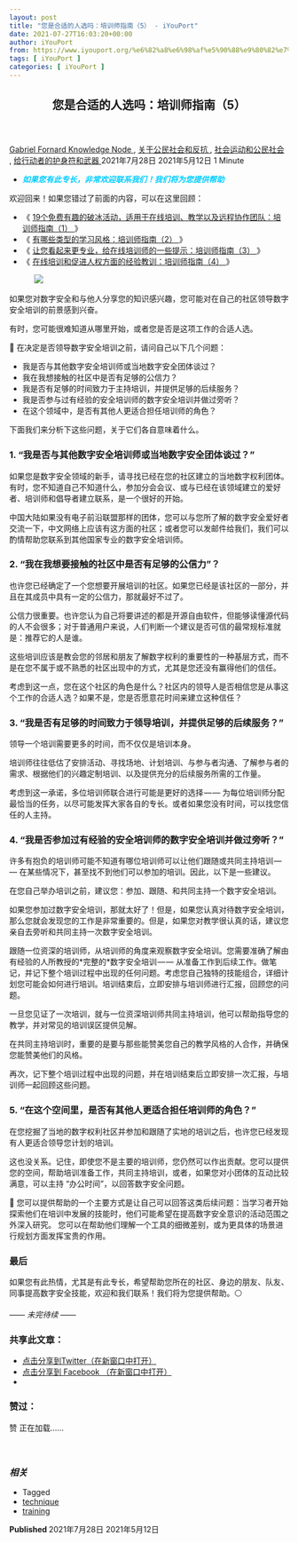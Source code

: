 ```yaml
---
layout: post
title: "您是合适的人选吗：培训师指南（5） - iYouPort"
date: 2021-07-27T16:03:20+00:00
author: iYouPort
from: https://www.iyouport.org/%e6%82%a8%e6%98%af%e5%90%88%e9%80%82%e7%9a%84%e4%ba%ba%e9%80%89%e5%90%97%ef%bc%9a%e5%9f%b9%e8%ae%ad%e5%b8%88%e6%8c%87%e5%8d%97%ef%bc%885%ef%bc%89/
tags: [ iYouPort ]
categories: [ iYouPort ]
---
```


<article class="post-16751 post type-post status-publish format-standard has-post-thumbnail hentry category-knowledge-node category-45 category-32 category-67 tag-technique tag-training" id="post-16751">
 <header class="entry-header">
  <h1 class="entry-title">
   您是合适的人选吗：培训师指南（5）
  </h1>
 </header>
 <div class="entry-meta">
  <span class="byline">
   <a href="https://www.iyouport.org/author/gabrielfornard/" rel="author" title="文章作者 Gabriel Fornard">
    Gabriel Fornard
   </a>
  </span>
  <span class="cat-links">
   <a href="https://www.iyouport.org/category/knowledge-node/" rel="category tag">
    Knowledge Node
   </a>
   ,
   <a href="https://www.iyouport.org/category/%e5%85%b3%e4%ba%8e%e5%85%ac%e6%b0%91%e7%a4%be%e4%bc%9a%e5%92%8c%e5%8f%8d%e6%8a%97/" rel="category tag">
    关于公民社会和反抗
   </a>
   ,
   <a href="https://www.iyouport.org/category/%e7%a4%be%e4%bc%9a%e8%bf%90%e5%8a%a8%e5%92%8c%e5%85%ac%e6%b0%91%e7%a4%be%e4%bc%9a/" rel="category tag">
    社会运动和公民社会
   </a>
   ,
   <a href="https://www.iyouport.org/category/%e7%bb%99%e8%a1%8c%e5%8a%a8%e8%80%85%e7%9a%84%e6%8a%a4%e8%ba%ab%e7%ac%a6%e5%92%8c%e6%ad%a6%e5%99%a8/" rel="category tag">
    给行动者的护身符和武器
   </a>
  </span>
  <span class="published-on">
   <time class="entry-date published" datetime="2021-07-28T00:03:20+08:00">
    2021年7月28日
   </time>
   <time class="updated" datetime="2021-05-12T14:28:08+08:00">
    2021年5月12日
   </time>
  </span>
  <span class="word-count">
   1 Minute
  </span>
 </div>
 <div class="entry-content">
  <ul>
   <li class="graf graf--p">
    <span style="color: #00ccff;">
     <em>
      <strong>
       如果您有此专长，非常欢迎联系我们！我们将为您提供帮助
      </strong>
     </em>
    </span>
   </li>
  </ul>
  <p class="graf graf--p">
   欢迎回来！如果您错过了前面的内容，可以在这里回顾：
  </p>
  <ul class="postList">
   <li class="graf graf--li">
    《
    <a class="markup--anchor markup--li-anchor" data-href="https://www.iyouport.org/19%e4%b8%aa%e5%85%8d%e8%b4%b9%e6%9c%89%e8%b6%a3%e7%9a%84%e7%a0%b4%e5%86%b0%e6%b4%bb%e5%8a%a8%ef%bc%8c%e9%80%82%e7%94%a8%e4%ba%8e%e5%9c%a8%e7%ba%bf%e5%9f%b9%e8%ae%ad%e3%80%81%e6%95%99%e5%ad%a6%e4%bb%a5/" href="https://www.iyouport.org/19%e4%b8%aa%e5%85%8d%e8%b4%b9%e6%9c%89%e8%b6%a3%e7%9a%84%e7%a0%b4%e5%86%b0%e6%b4%bb%e5%8a%a8%ef%bc%8c%e9%80%82%e7%94%a8%e4%ba%8e%e5%9c%a8%e7%ba%bf%e5%9f%b9%e8%ae%ad%e3%80%81%e6%95%99%e5%ad%a6%e4%bb%a5/" rel="noopener" target="_blank">
     19个免费有趣的破冰活动，适用于在线培训、教学以及远程协作团队：培训师指南（1）
    </a>
    》
   </li>
   <li class="graf graf--li">
    《
    <a class="markup--anchor markup--li-anchor" data-href="https://www.iyouport.org/%e6%9c%89%e5%93%aa%e4%ba%9b%e7%b1%bb%e5%9e%8b%e7%9a%84%e5%ad%a6%e4%b9%a0%e9%a3%8e%e6%a0%bc%ef%bc%9a%e5%9f%b9%e8%ae%ad%e5%b8%88%e6%8c%87%e5%8d%97%ef%bc%882%ef%bc%89/" href="https://www.iyouport.org/%e6%9c%89%e5%93%aa%e4%ba%9b%e7%b1%bb%e5%9e%8b%e7%9a%84%e5%ad%a6%e4%b9%a0%e9%a3%8e%e6%a0%bc%ef%bc%9a%e5%9f%b9%e8%ae%ad%e5%b8%88%e6%8c%87%e5%8d%97%ef%bc%882%ef%bc%89/" rel="noopener" target="_blank">
     有哪些类型的学习风格：培训师指南（2）
    </a>
    》
   </li>
   <li class="graf graf--li">
    《
    <a class="markup--anchor markup--li-anchor" data-href="https://www.iyouport.org/%e8%ae%a9%e6%82%a8%e7%9c%8b%e8%b5%b7%e6%9d%a5%e6%9b%b4%e4%b8%93%e4%b8%9a%ef%bc%8c%e7%bb%99%e5%9c%a8%e7%ba%bf%e5%9f%b9%e8%ae%ad%e5%b8%88%e7%9a%84%e4%b8%80%e4%ba%9b%e6%8f%90%e7%a4%ba%ef%bc%9a%e5%9f%b9/" href="https://www.iyouport.org/%e8%ae%a9%e6%82%a8%e7%9c%8b%e8%b5%b7%e6%9d%a5%e6%9b%b4%e4%b8%93%e4%b8%9a%ef%bc%8c%e7%bb%99%e5%9c%a8%e7%ba%bf%e5%9f%b9%e8%ae%ad%e5%b8%88%e7%9a%84%e4%b8%80%e4%ba%9b%e6%8f%90%e7%a4%ba%ef%bc%9a%e5%9f%b9/" rel="noopener" target="_blank">
     让您看起来更专业，给在线培训师的一些提示：培训师指南（3）
    </a>
    》
   </li>
   <li class="graf graf--li">
    《
    <a class="markup--anchor markup--li-anchor" data-href="https://www.iyouport.org/%e5%9c%a8%e7%ba%bf%e5%9f%b9%e8%ae%ad%e5%92%8c%e4%bf%83%e8%bf%9b%e4%ba%ba%e6%9d%83%e6%96%b9%e9%9d%a2%e7%9a%84%e7%bb%8f%e9%aa%8c%e6%95%99%e8%ae%ad%ef%bc%9a%e5%9f%b9%e8%ae%ad%e5%b8%88%e6%8c%87%e5%8d%97/" href="https://www.iyouport.org/%e5%9c%a8%e7%ba%bf%e5%9f%b9%e8%ae%ad%e5%92%8c%e4%bf%83%e8%bf%9b%e4%ba%ba%e6%9d%83%e6%96%b9%e9%9d%a2%e7%9a%84%e7%bb%8f%e9%aa%8c%e6%95%99%e8%ae%ad%ef%bc%9a%e5%9f%b9%e8%ae%ad%e5%b8%88%e6%8c%87%e5%8d%97/" rel="noopener" target="_blank">
     在线培训和促进人权方面的经验教训：培训师指南（4）
    </a>
    》
   </li>
  </ul>
  <figure class="graf graf--figure">
   <img class="graf-image aligncenter jetpack-lazy-image" data-height="667" data-image-id="0*95CRJN7fm_GEZBXb" data-lazy-src="https://cdn-images-1.medium.com/max/1067/0*95CRJN7fm_GEZBXb?is-pending-load=1" data-width="1000" src="https://cdn-images-1.medium.com/max/1067/0*95CRJN7fm_GEZBXb" srcset="data:image/gif;base64,R0lGODlhAQABAIAAAAAAAP///yH5BAEAAAAALAAAAAABAAEAAAIBRAA7"/>
   <noscript>
    <img class="graf-image aligncenter" data-height="667" data-image-id="0*95CRJN7fm_GEZBXb" data-width="1000" src="https://cdn-images-1.medium.com/max/1067/0*95CRJN7fm_GEZBXb"/>
   </noscript>
  </figure>
  <p class="graf graf--p">
   如果您对数字安全和与他人分享您的知识感兴趣，您可能对在自己的社区领导数字安全培训的前景感到兴奋。
  </p>
  <p class="graf graf--p">
   有时，您可能很难知道从哪里开始，或者您是否是这项工作的合适人选。
  </p>
  <p class="graf graf--p">
   📌 在决定是否领导数字安全培训之前，请问自己以下几个问题：
  </p>
  <ul class="postList">
   <li class="graf graf--li">
    我是否与其他数字安全培训师或当地数字安全团体谈过？
   </li>
   <li class="graf graf--li">
    我在我想接触的社区中是否有足够的公信力？
   </li>
   <li class="graf graf--li">
    我是否有足够的时间致力于主持培训，并提供足够的后续服务？
   </li>
   <li class="graf graf--li">
    我是否参与过有经验的安全培训师的数字安全培训并做过旁听？
   </li>
   <li class="graf graf--li">
    在这个领域中，是否有其他人更适合担任培训师的角色？
   </li>
  </ul>
  <p class="graf graf--p">
   下面我们来分析下这些问题，关于它们各自意味着什么。
  </p>
  <h3 class="graf graf--p">
   <strong class="markup--strong markup--p-strong">
    1. “我是否与其他数字安全培训师或当地数字安全团体谈过？”
   </strong>
  </h3>
  <p class="graf graf--p">
   如果您是数字安全领域的新手，请寻找已经在您的社区建立的当地数字权利团体。有时，您不知道自己不知道什么，参加分会会议、或与已经在该领域建立的爱好者、培训师和倡导者建立联系，是一个很好的开始。
  </p>
  <p class="graf graf--p">
   中国大陆如果没有电子前沿联盟那样的团体，您可以与您所了解的数字安全爱好者交流一下，中文网络上应该有这方面的社区；或者您可以发邮件给我们，我们可以酌情帮助您联系到其他国家专业的数字安全培训师。
  </p>
  <h3 class="graf graf--p">
   <strong class="markup--strong markup--p-strong">
    2. “我在我想要接触的社区中是否有足够的公信力”？
   </strong>
  </h3>
  <p class="graf graf--p">
   也许您已经确定了一个您想要开展培训的社区。如果您已经是该社区的一部分，并且在其成员中具有一定的公信力，那就最好不过了。
  </p>
  <p class="graf graf--p">
   公信力很重要。也许您认为自己将要讲述的都是开源自由软件，但能够读懂源代码的人不会很多；对于普通用户来说，人们判断一个建议是否可信的最常规标准就是：推荐它的人是谁。
  </p>
  <p class="graf graf--p">
   这些培训应该是教会您的邻居和朋友了解数字权利的重要性的一种基层方式，而不是在您不属于或不熟悉的社区出现中的方式，尤其是您还没有赢得他们的信任。
  </p>
  <p class="graf graf--p">
   考虑到这一点，您在这个社区的角色是什么？社区内的领导人是否相信您是从事这个工作的合适人选？如果不是，您是否愿意花时间来建立这种信任？
  </p>
  <h3 class="graf graf--p">
   <strong class="markup--strong markup--p-strong">
    3. “我是否有足够的时间致力于领导培训，并提供足够的后续服务？”
   </strong>
  </h3>
  <p class="graf graf--p">
   领导一个培训需要更多的时间，而不仅仅是培训本身。
  </p>
  <p class="graf graf--p">
   培训师往往低估了安排活动、寻找场地、计划培训、与参与者沟通、了解参与者的需求、根据他们的兴趣定制培训、以及提供充分的后续服务所需的工作量。
  </p>
  <p class="graf graf--p">
   考虑到这一承诺，多位培训师联合进行可能是更好的选择 — — 为每位培训师分配最恰当的任务，以尽可能发挥大家各自的专长。或者如果您没有时间，可以找您信任的人主持。
  </p>
  <h3 class="graf graf--p">
   <strong class="markup--strong markup--p-strong">
    4. “我是否参加过有经验的安全培训师的数字安全培训并做过旁听？”
   </strong>
  </h3>
  <p class="graf graf--p">
   许多有抱负的培训师可能不知道有哪位培训师可以让他们跟随或共同主持培训 — — 在某些情况下，甚至找不到他们可以参加的培训。因此，以下是一些建议。
  </p>
  <p class="graf graf--p">
   在您自己举办培训之前，建议您：参加、跟随、和共同主持一个数字安全培训。
  </p>
  <p class="graf graf--p">
   如果您参加过数字安全培训，那就太好了！但是，如果您认真对待数字安全培训，那么您就会发现您的工作是非常重要的。但是，如果您对教学很认真的话，建议您亲自去旁听和共同主持一次数字安全培训。
  </p>
  <p class="graf graf--p">
   跟随一位资深的培训师，从培训师的角度来观察数字安全培训。您需要准确了解由有经验的人所教授的*完整的*数字安全培训 — — 从准备工作到后续工作。做笔记，并记下整个培训过程中出现的任何问题。考虑您自己独特的技能组合，详细计划您可能会如何进行培训。培训结束后，立即安排与培训师进行汇报，回顾您的问题。
  </p>
  <p class="graf graf--p">
   一旦您见证了一次培训，就与一位资深培训师共同主持培训，他可以帮助指导您的教学，并对常见的培训误区提供见解。
  </p>
  <p class="graf graf--p">
   在共同主持培训时，重要的是要与那些能赞美您自己的教学风格的人合作，并确保您能赞美他们的风格。
  </p>
  <p class="graf graf--p">
   再次，记下整个培训过程中出现的问题，并在培训结束后立即安排一次汇报，与培训师一起回顾这些问题。
  </p>
  <h3 class="graf graf--p">
   <strong class="markup--strong markup--p-strong">
    5. “在这个空间里，是否有其他人更适合担任培训师的角色？”
   </strong>
  </h3>
  <p class="graf graf--p">
   在您挖掘了当地的数字权利社区并参加和跟随了实地的培训之后，也许您已经发现有人更适合领导您计划的培训。
  </p>
  <p class="graf graf--p">
   这也没关系。记住，即使您不是主要的培训师，您仍然可以作出贡献。您可以提供您的空间，帮助培训准备工作，共同主持培训，或者，如果您对小团体的互动比较满意，可以主持 “办公时间”，以回答数字安全问题。
  </p>
  <p class="graf graf--p">
   📌 您可以提供帮助的一个主要方式是让自己可以回答这类后续问题：当学习者开始探索他们在培训中发展的技能时，他们可能希望在提高数字安全意识的活动范围之外深入研究。 您可以在帮助他们理解一个工具的细微差别，或为更具体的场景进行规划方面发挥宝贵的作用。
  </p>
  <h3 class="graf graf--p">
   <strong>
    最后
   </strong>
  </h3>
  <p class="graf graf--p">
   如果您有此热情，尤其是有此专长，希望帮助您所在的社区、身边的朋友、队友、同事提高数字安全技能，欢迎和我们联系！我们将为您提供帮助。⚪️
  </p>
  <p class="graf graf--p">
   <em class="markup--em markup--p-em">
    —— 未完待续 ——
   </em>
  </p>
  <div id="atatags-1611829871-6100b6a9904ed">
  </div>
  <div class="sharedaddy sd-sharing-enabled">
   <div class="robots-nocontent sd-block sd-social sd-social-icon sd-sharing">
    <h3 class="sd-title">
     共享此文章：
    </h3>
    <div class="sd-content">
     <ul>
      <li class="share-twitter">
       <a class="share-twitter sd-button share-icon no-text" data-shared="sharing-twitter-16751" href="https://www.iyouport.org/%e6%82%a8%e6%98%af%e5%90%88%e9%80%82%e7%9a%84%e4%ba%ba%e9%80%89%e5%90%97%ef%bc%9a%e5%9f%b9%e8%ae%ad%e5%b8%88%e6%8c%87%e5%8d%97%ef%bc%885%ef%bc%89/?share=twitter" rel="nofollow noopener noreferrer" target="_blank" title="点击分享到Twitter">
        <span>
        </span>
        <span class="sharing-screen-reader-text">
         点击分享到Twitter（在新窗口中打开）
        </span>
       </a>
      </li>
      <li class="share-facebook">
       <a class="share-facebook sd-button share-icon no-text" data-shared="sharing-facebook-16751" href="https://www.iyouport.org/%e6%82%a8%e6%98%af%e5%90%88%e9%80%82%e7%9a%84%e4%ba%ba%e9%80%89%e5%90%97%ef%bc%9a%e5%9f%b9%e8%ae%ad%e5%b8%88%e6%8c%87%e5%8d%97%ef%bc%885%ef%bc%89/?share=facebook" rel="nofollow noopener noreferrer" target="_blank" title="点击分享到 Facebook ">
        <span>
        </span>
        <span class="sharing-screen-reader-text">
         点击分享到 Facebook （在新窗口中打开）
        </span>
       </a>
      </li>
      <li class="share-end">
      </li>
     </ul>
    </div>
   </div>
  </div>
  <div class="sharedaddy sd-block sd-like jetpack-likes-widget-wrapper jetpack-likes-widget-unloaded" data-name="like-post-frame-161182987-16751-6100b6a990954" data-src="https://widgets.wp.com/likes/#blog_id=161182987&amp;post_id=16751&amp;origin=www.iyouport.org&amp;obj_id=161182987-16751-6100b6a990954" id="like-post-wrapper-161182987-16751-6100b6a990954">
   <h3 class="sd-title">
    赞过：
   </h3>
   <div class="likes-widget-placeholder post-likes-widget-placeholder" style="height: 55px;">
    <span class="button">
     <span>
      赞
     </span>
    </span>
    <span class="loading">
     正在加载……
    </span>
   </div>
   <span class="sd-text-color">
   </span>
   <a class="sd-link-color">
   </a>
  </div>
  <div class="jp-relatedposts" id="jp-relatedposts">
   <h3 class="jp-relatedposts-headline">
    <em>
     相关
    </em>
   </h3>
  </div>
 </div>
 <div class="entry-footer">
  <ul class="post-tags light-text">
   <li>
    Tagged
   </li>
   <li>
    <a href="https://www.iyouport.org/tag/technique/" rel="tag">
     technique
    </a>
   </li>
   <li>
    <a href="https://www.iyouport.org/tag/training/" rel="tag">
     training
    </a>
   </li>
  </ul>
 </div>
 <div class="entry-author-wrapper">
  <div class="site-posted-on">
   <strong>
    Published
   </strong>
   <time class="entry-date published" datetime="2021-07-28T00:03:20+08:00">
    2021年7月28日
   </time>
   <time class="updated" datetime="2021-05-12T14:28:08+08:00">
    2021年5月12日
   </time>
  </div>
 </div>
</article>

